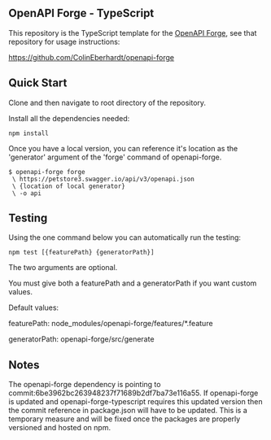 ## OpenAPI Forge - TypeScript

This repository is the TypeScript template for the [OpenAPI Forge](https://github.com/ColinEberhardt/openapi-forge), see that repository for usage instructions:

https://github.com/ColinEberhardt/openapi-forge


## Quick Start

Clone and then navigate to root directory of the repository.

Install all the dependencies needed:
~~~
npm install
~~~
Once you have a local version, you can reference it's location as the 'generator' argument of the 'forge' command of openapi-forge. 
~~~
$ openapi-forge forge
 \ https://petstore3.swagger.io/api/v3/openapi.json
 \ {location of local generator}
 \ -o api
~~~

## Testing

Using the one command below you can automatically run the testing:
~~~
npm test [{featurePath} {generatorPath}]
~~~
The two arguments are optional.

You must give both a featurePath and a generatorPath if you want custom values.

Default values:

featurePath: node_modules/openapi-forge/features/*.feature

generatorPath: openapi-forge/src/generate

## Notes

The openapi-forge dependency is pointing to commit:6be3962bc263948237f71689b2df7ba73e116a55. If openapi-forge is updated and openapi-forge-typescript requires this updated version then the commit reference in package.json will have to be updated. This is a temporary measure and will be fixed once the packages are properly versioned and hosted on npm.  
